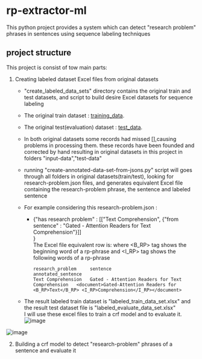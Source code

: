 # rp-extractor-ml

This python project provides a system which can detect "research problem" phrases in sentences using sequence labeling techniques

## project structure

This project is consist of tow main parts:

1. Creating labeled dataset Excel files from original datasets
   - "create_labeled_data_sets" directory contains the original train and test datasets, and script to build desire Excel datasets for sequence labeling

   - The original train dataset : [training_data](https://github.com/ncg-task/training-data).
   - The original test(evaluation) dataset : [test_data](https://github.com/ncg-task/test-data).
   - In both original datasets some records had missed [],causing problems in processing them. these records have been founded
   and corrected by hand resulting in original datasets in this project in folders "input-data","test-data" 

   - running "create-annotated-data-set-from-jsons.py" script will goes through all folders in original datasets(train/test), looking for research-problem.json
files, and generates equivalent Excel file containing the research-problem phrase, the sentence and labeled sentence

   - For example considering this research-problem.json :
     -  {"has research problem" :
            [["Text Comprehension", {"from sentence" : "Gated - Attention Readers for Text Comprehension"}]]<br />
            } <br />The Excel file equivalent row is: where <B_RP> tag shows the beginning word of a rp-phrase and <I_RP> tag shows the following words of a rp-phrase<br /> 
           
            
            research_problem	 sentence	                                         annotated_sentence
            Text Comprehension	 Gated - Attention Readers for Text Comprehension	<document>Gated-Attention Readers for <B_RP>Text</B_RP> <I_RP>Comprehension</I_RP></document>
            
   - The result labeled train dataset is "labeled_train_data_set.xlsx" and the result test dataset file is "labeled_evaluate_data_set.xlsx"<br />
   I will use these excel files to train a crf model and to evaluate it.
![image](https://user-images.githubusercontent.com/45291684/176881622-8b411591-63be-4650-b9f3-933f4a122f97.png)

![image](https://user-images.githubusercontent.com/45291684/176881527-eeeaee18-d937-475a-b890-5ee4090da14e.png)




2. Building a crf model to detect "research-problem" phrases of a sentence and evaluate it

